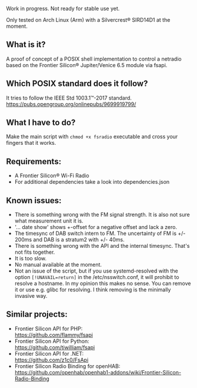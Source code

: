 Work in progress. Not ready for stable use yet.

Only tested on Arch Linux (Arm) with a Silvercrest® SIRD14D1 at the moment.


What is it?  
-----------------------------------
A proof of concept of a POSIX shell implementation to control a netradio based on 
the Frontier Silicon® Jupiter/Venice 6.5 module via fsapi.


Which POSIX standard does it follow?
-----------------------------------
It tries to follow the IEEE Std 1003.1™-2017 standard.  
https://pubs.opengroup.org/onlinepubs/9699919799/


What I have to do?  
-----------------------------------
Make the main script with `chmod +x fsradio` executable and cross your fingers that it works.


Requirements:
------------------------------------
* A Frontier Silicon® Wi-Fi Radio
* For additional dependencies take a look into dependencies.json


Known issues:   
------------------------------------
* There is something wrong with the FM signal strength. It is also not sure what measurement unit it is.
* '... date show' shows +-offset for a negative offset and lack a zero. 
* The timesync of DAB switch intern to FM. The uncertainty of FM is +/- 200ms and DAB is a stratum2 with +/- 40ms.
* There is something wrong with the API and the internal timesync. That's not fits together.
* It is too slow.
* No manual available at the moment.
* Not an issue of the script, but if you use systemd-resolved with the option `[!UNAVAIL=return]` 
in the /etc/nsswitch.conf, it will prohibit to resolve a hostname. In my opinion this makes no sense. 
You can remove it or use e.g. glibc for resolving. I think removing is the minimally invasive way.


Similar projects:   
------------------------------------
* Frontier Silicon API for PHP:  
https://github.com/flammy/fsapi
* Frontier Silicon API for Python:  
https://github.com/tiwilliam/fsapi
* Frontier Silicon API for .NET:  
https://github.com/z1c0/FsApi
* Frontier Silicon Radio Binding for openHAB:  
https://github.com/openhab/openhab1-addons/wiki/Frontier-Silicon-Radio-Binding
